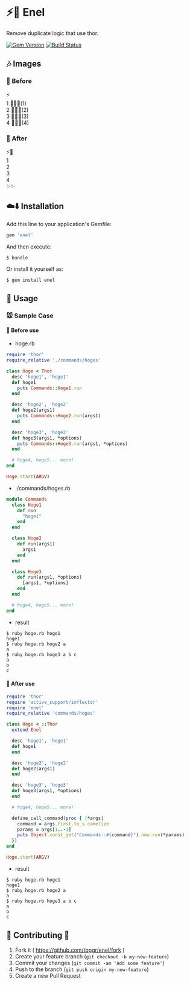 # :zap::angel: Enel

Remove duplicate logic that use thor.

[![Gem Version](https://badge.fury.io/rb/enel.svg)](http://badge.fury.io/rb/enel)
[![Build Status](https://travis-ci.org/tbpgr/enel.png?branch=master)](https://travis-ci.org/tbpgr/enel)

## :notes: Images
### :baby_chick: Before

:zap:  
1 :turtle::rabbit::dragon:(1)  
2 :turtle::rabbit::dragon:(2)  
3 :turtle::rabbit::dragon:(3)  
4 :turtle::rabbit::dragon:(4)  

### :chicken: After

:zap::angel:  
1  
2  
3  
4  
:sparkles::sparkles:

## :cloud::arrow_down: Installation

Add this line to your application's Gemfile:

```ruby
gem 'enel'
```

And then execute:

    $ bundle

Or install it yourself as:

    $ gem install enel

## :scroll: Usage
### :mouse: Sample Case
#### :baby_chick: Before use

* hoge.rb

~~~ruby
require 'thor'
require_relative './commands/hoges'

class Hoge < Thor
  desc 'hoge1', 'hoge1'
  def hoge1
    puts Commands::Hoge1.run
  end

  desc 'hoge2', 'hoge2'
  def hoge2(args1)
    puts Commands::Hoge2.run(args1)
  end

  desc 'hoge3', 'hoge3'
  def hoge3(args1, *options)
    puts Commands::Hoge3.run(args1, *options)
  end

  # hoge4, hoge5... more!
end

Hoge.start(ARGV)
~~~

* ./commands/hoges.rb

~~~ruby
module Commands
  class Hoge1
    def run
      "hoge1"
    end
  end

  class Hoge2
    def run(args1)
      args1
    end
  end

  class Hoge3
    def run(args1, *options)
      [args1, *options]
    end
  end

  # hoge4, hoge5... more!
end
~~~

* result

~~~
$ ruby hoge.rb hoge1
hoge1
$ ruby hoge.rb hoge2 a
a
$ ruby hoge.rb hoge3 a b c
a
b
c
~~~

#### :chicken: After use
~~~ruby
require 'thor'
require 'active_support/inflector'
require 'enel'
require_relative 'commands/hoges'

class Hoge < ::Thor
  extend Enel

  desc 'hoge1', 'hoge1'
  def hoge1
  end

  desc 'hoge2', 'hoge2'
  def hoge2(args1)
  end

  desc 'hoge3', 'hoge3'
  def hoge3(args1, *options)
  end

  # hoge4, hoge5... more!

  define_call_command(proc { |*args|
    command = args.first.to_s.camelize
    params = args[1..-1]
    puts Object.const_get("Commands::#{command}").new.run(*params)
  })
end

Hoge.start(ARGV)
~~~

* result

~~~
$ ruby hoge.rb hoge1
hoge1
$ ruby hoge.rb hoge2 a
a
$ ruby hoge.rb hoge3 a b c
a
b
c
~~~

## :two_men_holding_hands: Contributing :two_women_holding_hands:

1. Fork it ( https://github.com/tbpgr/enel/fork )
2. Create your feature branch (`git checkout -b my-new-feature`)
3. Commit your changes (`git commit -am 'Add some feature'`)
4. Push to the branch (`git push origin my-new-feature`)
5. Create a new Pull Request
